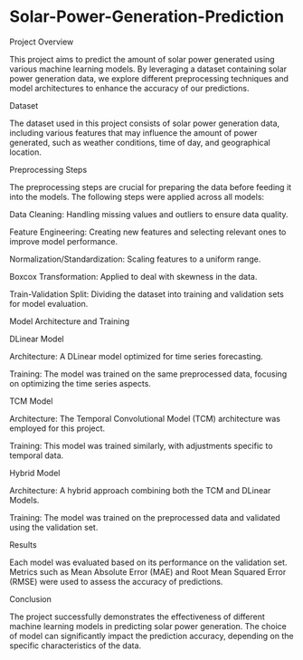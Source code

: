 # Solar-Power-Generation-Prediction


Project Overview

This project aims to predict the amount of solar power generated using various machine learning models. By leveraging a dataset containing solar power generation data, we explore different preprocessing techniques and model architectures to enhance the accuracy of our predictions.

Dataset

The dataset used in this project consists of solar power generation data, including various features that may influence the amount of power generated, such as weather conditions, time of day, and geographical location.

Preprocessing Steps

The preprocessing steps are crucial for preparing the data before feeding it into the models. The following steps were applied across all models:

Data Cleaning: Handling missing values and outliers to ensure data quality.

Feature Engineering: Creating new features and selecting relevant ones to improve model performance.

Normalization/Standardization: Scaling features to a uniform range.

Boxcox Transformation: Applied to deal with skewness in the data.

Train-Validation Split: Dividing the dataset into training and validation sets for model evaluation.

Model Architecture and Training

DLinear Model

Architecture: A DLinear model optimized for time series forecasting.

Training: The model was trained on the same preprocessed data, focusing on optimizing the time series aspects.

TCM Model

Architecture: The Temporal Convolutional Model (TCM) architecture was employed for this project.

Training: This model was trained similarly, with adjustments specific to temporal data.

Hybrid Model

Architecture: A hybrid approach combining both the TCM and DLinear Models.

Training: The model was trained on the preprocessed data and validated using the validation set.

Results

Each model was evaluated based on its performance on the validation set. Metrics such as Mean Absolute Error (MAE) and Root Mean Squared Error (RMSE) were used to assess the accuracy of predictions.

Conclusion

The project successfully demonstrates the effectiveness of different machine learning models in predicting solar power generation. The choice of model can significantly impact the prediction accuracy, depending on the specific characteristics of the data.
